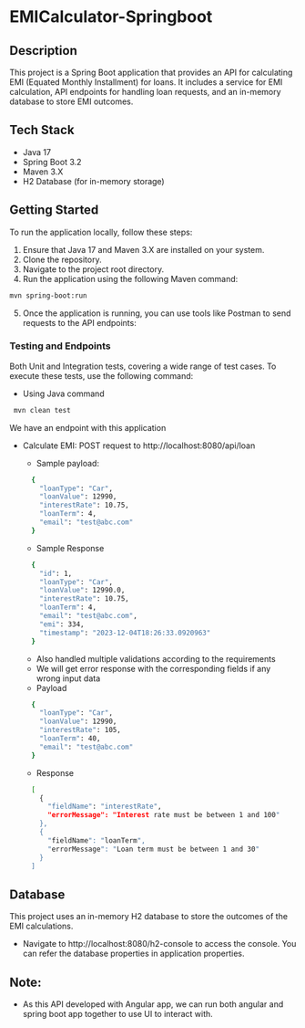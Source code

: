 # EMICalculator-Springboot

## Description
This project is a Spring Boot application that provides an API for calculating EMI (Equated Monthly Installment) for loans. It includes a service for EMI calculation, API endpoints for handling loan requests, and an in-memory database to store EMI outcomes.

## Tech Stack
- Java 17
- Spring Boot 3.2
- Maven 3.X
- H2 Database (for in-memory storage)

## Getting Started
To run the application locally, follow these steps:

1. Ensure that Java 17 and Maven 3.X are installed on your system.
2. Clone the repository.
3. Navigate to the project root directory.
4. Run the application using the following Maven command:
```bash
mvn spring-boot:run
```

5. Once the application is running, you can use tools like Postman to send requests to the API endpoints:

### Testing and Endpoints
Both Unit and Integration tests, covering a wide range of test cases. To execute these tests, use the following command:

- Using Java command
```bash
 mvn clean test
``` 

We have an endpoint with this application

- Calculate EMI: POST request to http://localhost:8080/api/loan
  - Sample payload:
  ```bash
    {
      "loanType": "Car",
      "loanValue": 12990,
      "interestRate": 10.75,
      "loanTerm": 4,
      "email": "test@abc.com"
    }
    ```
  - Sample Response
  ```bash
    {
      "id": 1,
      "loanType": "Car",
      "loanValue": 12990.0,
      "interestRate": 10.75,
      "loanTerm": 4,
      "email": "test@abc.com",
      "emi": 334,
      "timestamp": "2023-12-04T18:26:33.0920963"
    }
    ```

  - Also handled multiple validations according to the requirements
  - We will get error response with the corresponding fields if any wrong input data
  - Payload 
  ```bash
    {
      "loanType": "Car",
      "loanValue": 12990,
      "interestRate": 105,
      "loanTerm": 40,
      "email": "test@abc.com"
    }
    ```
  - Response
  ```bash
    [
      {
        "fieldName": "interestRate",
        "errorMessage": "Interest rate must be between 1 and 100"
      },
      {
        "fieldName": "loanTerm",
        "errorMessage": "Loan term must be between 1 and 30"
      }
    ]
  ```
## Database
This project uses an in-memory H2 database to store the outcomes of the EMI calculations.

- Navigate to http://localhost:8080/h2-console to access the console. You can refer the database properties in application properties.

## Note:
- As this API developed with Angular app, we can run both angular and spring boot app together to use UI to interact with.

